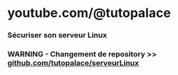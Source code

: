 # youtube.com/@tutopalace

### Sécuriser son serveur Linux 
### WARNING - Changement de repository >> [github.com/tutopalace/serveurLinux](https://github.com/tutopalace/serveurLinux)
